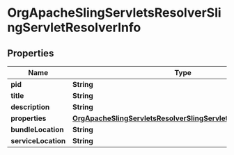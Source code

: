 
# OrgApacheSlingServletsResolverSlingServletResolverInfo

## Properties
Name | Type | Description | Notes
------------ | ------------- | ------------- | -------------
**pid** | **String** |  |  [optional]
**title** | **String** |  |  [optional]
**description** | **String** |  |  [optional]
**properties** | [**OrgApacheSlingServletsResolverSlingServletResolverProperties**](OrgApacheSlingServletsResolverSlingServletResolverProperties.md) |  |  [optional]
**bundleLocation** | **String** |  |  [optional]
**serviceLocation** | **String** |  |  [optional]



